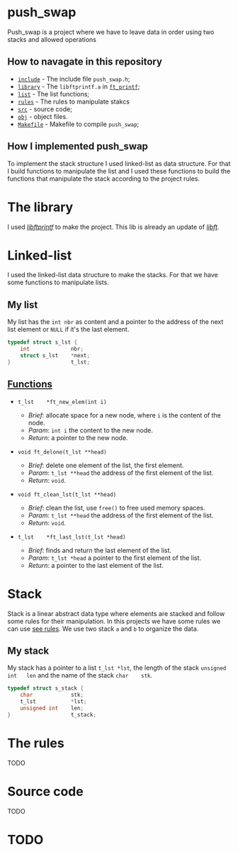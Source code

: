 
# push_swap

Push_swap is a project where we have to leave data in order using two stacks and allowed operations

## How to navagate in this repository

- [`include`](./include/) - The include file `push_swap.h`;
- [`library`](./library/) - The `libftprintf.a`
in [`ft_printf`](./library/ft_printf/);
- [`list`](./list/) - The list functions;
- [`rules`](./rules/) - The rules to manipulate stakcs
- [`src`](./src/) - source code;
- [`obj`](./obj/) - object files.
- [`Makefile`](./Makefile) - Makefile to compile `push_swap`;

## How I implemented push_swap

To implement the stack structure I used linked-list as data structure.
For that I build functions to manipulate the list and I used these functions
to build the functions that manipulate the stack according to the project rules.

# The library

I used [_libftprintf_](https://github.com/lamorim42/ft_printf) to make the project. This lib is already an update
of [_libft_](https://github.com/lamorim42/libft).

# Linked-list

I used the linked-list data structure to make the stacks. For that we have some
functions to manipulate lists.

## My list

My list has the `int nbr` as content and a pointer to the address of the next list element or `NULL` if it's the last element.

```c
typedef struct s_lst {
	int				nbr;
	struct s_lst	*next;
}					t_lst;
```

## [Functions](./list/list.c)

- `t_lst	*ft_new_elem(int i)`
	- _Brief_: allocate space for a new node, where `i` is the content of
	the node.
	- _Param_: `int i` the content to the new node.
	- _Return_: a pointer to the new node.

- `void	ft_delone(t_lst **head)`
	- _Brief_: delete one element of the list, the first element.
	- _Param_: `t_lst **head` the address of the first element of the list.
	- _Return_: `void`.

- `void	ft_clean_lst(t_lst **head)`
	- _Brief_: clean the list, use `free()` to free used memory spaces.
	- _Param_: `t_lst **head` the address of the first element of the list.
	- _Return_: `void`.

- `t_lst	*ft_last_lst(t_lst *head)`
	- _Brief_: finds and return the last element of the list.
	- _Param_: `t_lst *head` a pointer to the first element of the list.
	- _Return_: a pointer to the last element of the list.

# Stack

Stack is a linear abstract data type where elements are stacked and follow
some rules for their manipulation. In this projects we have some rules
we can use [see rules](#the-rules). We use two stack `a` and `b` to organize
the data.

## My stack

My stack has a pointer to a list `t_lst	*lst`, the length of the stack
`unsigned int	len` and the name of the stack `char	stk`.

```c
typedef struct s_stack {
	char			stk;
	t_lst			*lst;
	unsigned int	len;
}					t_stack;
```

# The rules

TODO

# Source code

TODO

# TODO
